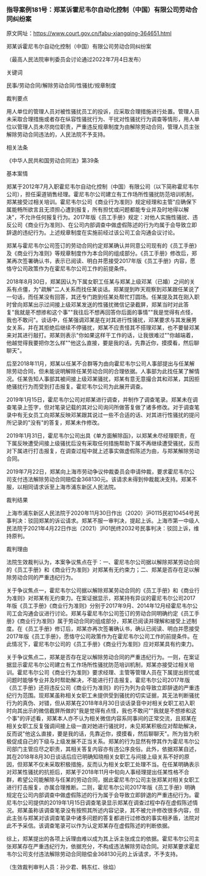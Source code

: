 ### 指导案例181号：郑某诉霍尼韦尔自动化控制（中国）有限公司劳动合同纠纷案
原文网址：https://www.court.gov.cn/fabu-xiangqing-364651.html

郑某诉霍尼韦尔自动化控制（中国）有限公司劳动合同纠纷案

（最高人民法院审判委员会讨论通过2022年7月4日发布）

关键词

民事/劳动合同/解除劳动合同/性骚扰/规章制度

裁判要点

用人单位的管理人员对被性骚扰员工的投诉，应采取合理措施进行处置。管理人员未采取合理措施或者存在纵容性骚扰行为、干扰对性骚扰行为调查等情形，用人单位以管理人员未尽岗位职责，严重违反规章制度为由解除劳动合同，管理人员主张解除劳动合同违法的，人民法院不予支持。

相关法条

《中华人民共和国劳动合同法》第39条

基本案情

郑某于2012年7月入职霍尼韦尔自动化控制（中国）有限公司（以下简称霍尼韦尔公司），担任渠道销售经理。霍尼韦尔公司建立有工作场所性骚扰防范培训机制，郑某接受过相关培训。霍尼韦尔公司《商业行为准则》规定经理和主管"应确保下属能畅所欲言且无须担心遭到报复，所有担忧或问题都能专业并及时地得以解决"，不允许任何报复行为。2017年版《员工手册》规定：对他人实施性骚扰、违反公司《商业行为准则》、在公司内部调查中做虚假陈述的行为均属于会导致立即辞退的违纪行为。上述规章制度在实施前经过该公司工会沟通会议讨论。

郑某与霍尼韦尔公司签订的劳动合同约定郑某确认并同意公司现有的《员工手册》及《商业行为准则》等规章制度作为本合同的组成部分。《员工手册》修改后，郑某再次签署确认书，表示已阅读、明白并愿接受2017年版《员工手册》内容，愿恪守公司政策作为在霍尼韦尔公司工作的前提条件。

2018年8月30日，郑某因认为下属女职工任某与郑某上级邓某（已婚）之间的关系有点僵，为"疏解"二人关系而找任某谈话。郑某提到昨天观察到邓某跟任某说了一句话，而任某没有回答，其还专门跑到任某处帮忙打圆场。任某提及其在刚入职时曾向郑某出示过间接上级邓某发送的性骚扰微信记录截屏，郑某当时对此答复"我就是不想掺和这个事""我往后不想再回答你后面的事情""我是觉得有点怪，我也不敢问"。谈话中，任某强调邓某是在对其进行性骚扰，邓某要求与其发展男女关系，并在其拒绝后继续不停骚扰，郑某不应责怪其不搭理邓某，也不要替邓某来对其进行敲打。郑某则表示"你如果这样干工作的话，让我很难过""你越端着，他越觉得我要把你怎么样""他这么直接，要是我的话，先靠近你，摸摸看，然后聊聊天"。

后至2018年11月，郑某以任某不合群等为由向霍尼韦尔公司人事部提出与任某解除劳动合同，但未能说明解除任某劳动合同的合理依据。人事部为此找任某了解情况。任某告知人事部其被间接上级邓某骚扰，郑某有意无意撮合其和邓某，其因拒绝骚扰行为而受到打击报复。霍尼韦尔公司为此展开调查。

2019年1月15日，霍尼韦尔公司对郑某进行调查，并制作了调查笔录。郑某未在调查笔录上签字，但对笔录记载的其对公司询问所做答复做了诸多修改。对于调查笔录中有无女员工向郑某反映邓某跟其说过一些不合适的话、对其进行性骚扰的提问所记录的"没有"的答复，郑某未作修改。

2019年1月31日，霍尼韦尔公司出具《单方面解除函》，以郑某未尽经理职责，在下属反映遭受间接上级骚扰后没有采取任何措施帮助下属不再继续遭受骚扰，反而对下属进行打击报复，在调查过程中就上述事实做虚假陈述为由，与郑某解除劳动合同。

2019年7月22日，郑某向上海市劳动争议仲裁委员会申请仲裁，要求霍尼韦尔公司支付违法解除劳动合同赔偿金368130元。该请求未得到仲裁裁决支持。郑某不服，以相同请求诉至上海市浦东新区人民法院。

裁判结果

上海市浦东新区人民法院于2020年11月30日作出（2020）沪0115民初10454号民事判决：驳回郑某的诉讼请求。郑某不服一审判决，提起上诉。上海市第一中级人民法院于2021年4月22日作出（2021）沪01民终2032号民事判决：驳回上诉，维持原判。

裁判理由

法院生效裁判认为，本案争议焦点在于：一、霍尼韦尔公司据以解除郑某劳动合同的《员工手册》和《商业行为准则》对郑某有无约束力；二、郑某是否存在足以解除劳动合同的严重违纪行为。

关于争议焦点一，霍尼韦尔公司据以解除郑某劳动合同的《员工手册》和《商业行为准则》对郑某有无约束力。在案证据显示，郑某持有异议的霍尼韦尔公司2017年版《员工手册》《商业行为准则》分别于2017年9月、2014年12月经霍尼韦尔公司工会沟通会议进行讨论。郑某与霍尼韦尔公司签订的劳动合同明确约定《员工手册》《商业行为准则》属于劳动合同的组成部分，郑某已阅读并理解和接受上述制度。在《员工手册》修订后，郑某亦再次签署确认书，确认已阅读、明白并愿接受2017年版《员工手册》，愿恪守公司政策作为在霍尼韦尔公司工作的前提条件。在此情况下，霍尼韦尔公司的《员工手册》《商业行为准则》应对郑某具有约束力。

关于争议焦点二，郑某是否存在足以解除劳动合同的严重违纪行为。一则，在案证据显示霍尼韦尔公司建立有工作场所性骚扰防范培训机制，郑某亦接受过相关培训。霍尼韦尔公司《商业行为准则》要求经理、主管等管理人员在下属提出担忧或问题时能够专业并及时帮助解决，不能进行打击报复。霍尼韦尔公司2017年版《员工手册》还将违反公司《商业行为准则》的行为列为会导致立即辞退的严重违纪行为范围。现郑某虽称相关女职工未提供受到骚扰的切实证据，其无法判断骚扰行为的真伪、对错，但从郑某在2018年8月30日谈话录音中对相关女职工初入职时向其出示的微信截屏所做的"我是觉得有点怪，我也不敢问""我就是不想掺和这个事"的评述看，郑某本人亦不认为相关微信内容系同事间的正常交流，且郑某在相关女职工反复强调间接上级一直对她进行骚扰时，未见郑某积极应对帮助解决，反而说"他这么直接，要是我的话，先靠近你，摸摸看，然后聊聊天"。所为皆为积极促成自己的下级与上级发展不正当关系。郑某的行为显然有悖其作为霍尼韦尔公司部门主管应尽之职责，其相关答复内容亦有违公序良俗。此外，依据郑某自述，其在2018年8月30日谈话后应已明确知晓相关女职工与间接上级关系不好的原因，但郑某不仅未采取积极措施，反而认为相关女职工处理不当。在任某明确表示对邓某性骚扰的抗拒后，郑某于2018年11月中旬向人事经理提出任某性格不合群，希望公司能解除与任某的劳动合同，据此霍尼韦尔公司主张郑某对相关女职工进行打击报复，亦属合理推断。二则，霍尼韦尔公司2017年版《员工手册》明确规定在公司内部调查中做虚假陈述的行为属于会导致立即辞退的严重违纪行为。霍尼韦尔公司提供的2019年1月15日调查笔录显示郑某在调查过程中存在虚假陈述情况。郑某虽称该调查笔录没有按照其所述内容记录，其不被允许修改很多内容，但此主张与郑某对该调查笔录中诸多问题的答复都进行过修改的事实相矛盾，法院对此不予采信。该调查笔录可以作为认定郑某存在虚假陈述的判断依据。

综上，郑某提出的各项上诉理由难以成为其上诉主张成立的依据。霍尼韦尔公司主张郑某存在严重违纪行为，依据充分，不构成违法解除劳动合同。对郑某要求霍尼韦尔公司支付违法解除劳动合同赔偿金368130元的上诉请求，不予支持。

（生效裁判审判人员：孙少君、韩东红、徐焰）
